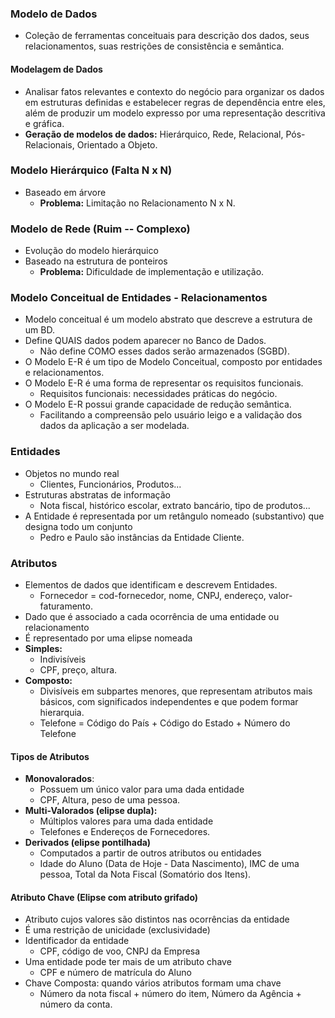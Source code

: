 ### Modelo de Dados
- Coleção de ferramentas conceituais para descrição dos dados, seus relacionamentos, suas restrições de consistência e semântica.
#### Modelagem de Dados
- Analisar fatos relevantes e contexto do negócio para organizar os dados  em estruturas definidas e estabelecer regras de dependência entre eles, além de produzir um modelo expresso por uma representação descritiva e gráfica.
- **Geração de modelos de dados:** Hierárquico, Rede, Relacional, Pós-Relacionais, Orientado a Objeto.
### Modelo Hierárquico (Falta N x N)
- Baseado em árvore
	- **Problema:** Limitação no Relacionamento N x N.
### Modelo de Rede (Ruim -- Complexo)
- Evolução do modelo hierárquico
- Baseado na estrutura de ponteiros
	- **Problema:** Dificuldade de implementação e utilização.
### Modelo Conceitual de Entidades - Relacionamentos
- Modelo conceitual é um modelo abstrato que descreve a estrutura de um BD.
- Define QUAIS dados podem aparecer no Banco de Dados.
	- Não define COMO esses dados serão armazenados (SGBD).
- O Modelo E-R é um tipo de Modelo Conceitual, composto por entidades e relacionamentos.
- O Modelo E-R é uma forma de representar os requisitos funcionais. 
	- Requisitos funcionais: necessidades práticas do negócio.
- O Modelo E-R possui grande capacidade de redução semântica. 
	- Facilitando a compreensão pelo usuário leigo e a validação dos dados da aplicação a ser modelada.
### Entidades
- Objetos no mundo real
	- Clientes, Funcionários, Produtos...
- Estruturas abstratas de informação
	- Nota fiscal, histórico escolar, extrato bancário, tipo de produtos...
- A Entidade é representada por um retângulo nomeado (substantivo) que designa todo um conjunto
	- Pedro e Paulo são instâncias da Entidade Cliente.
### Atributos
- Elementos de dados que identificam e descrevem Entidades.
	- Fornecedor = cod-fornecedor, nome, CNPJ, endereço, valor-faturamento.
- Dado que é associado a cada ocorrência de uma entidade ou relacionamento
- É representado por uma elipse nomeada
- **Simples:**
	- Indivisíveis
	- CPF, preço, altura.
- **Composto:**
	- Divisíveis em subpartes menores, que representam atributos mais básicos, com significados independentes e que podem formar hierarquia.
	- Telefone = Código do País + Código do Estado + Número do Telefone
#### Tipos de Atributos
- **Monovalorados**: 
	- Possuem um único valor para uma dada entidade
	- CPF, Altura, peso de uma pessoa.
- **Multi-Valorados (elipse dupla):** 
	- Múltiplos valores para uma dada entidade 
	- Telefones e Endereços de Fornecedores.
- **Derivados (elipse pontilhada)**
	- Computados a partir de outros atributos ou entidades
	- Idade do Aluno (Data de Hoje - Data Nascimento), IMC de uma pessoa, Total da Nota Fiscal (Somatório dos Itens).
#### Atributo Chave (Elipse com atributo grifado)
- Atributo cujos valores são distintos nas ocorrências da entidade
- É uma restrição de unicidade (exclusividade)
- Identificador da entidade
	- CPF, código de voo, CNPJ da Empresa
- Uma entidade pode ter mais de um atributo chave
	- CPF e número de matrícula do Aluno
- Chave Composta: quando vários atributos formam uma chave
	- Número da nota fiscal + número do item, Número da Agência + número da conta.